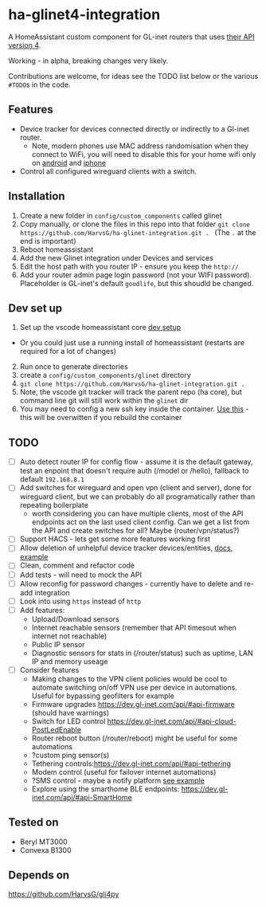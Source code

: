 # ha-glinet4-integration
A HomeAssistant custom component for GL-inet routers that uses [their API version 4](https://dev.gl-inet.com/api/).

Working - in alpha, breaking changes very likely.

Contributions are welcome, for ideas see the TODO list below or the various `#TODO`s in the code.

## Features
- Device tracker for devices connected directly or indirectly to a Gl-inet router.
  - Note, modern phones use MAC address randomisation when they connect to WiFi, you will need to disable this for your home wifi only on [android](https://www.howtogeek.com/722653/how-to-disable-random-wi-fi-mac-address-on-android/) and [iphone](https://www.linksys.com/support-article?articleNum=317709)
- Control all configured wireguard clients with a switch.

## Installation
1. Create a new folder in `config/custom_components` called glinet
2. Copy manually, or clone the files in this repo into that folder `git clone https://github.com/HarvsG/ha-glinet-integration.git . ` (The `.` at the end is important)
3. Reboot homeassistant
4. Add the new Glinet integration under Devices and services
5. Edit the host path with you router IP - ensure you keep the `http://`
6. Add your router admin page login password (not your WIFI password). Placeholder is GL-inet's default `goodlife`, but this shoudld be changed.

## Dev set up
1. Set up the vscode homeassistant core [dev setup](https://developers.home-assistant.io/docs/development_environment/)
  - Or you could just use a running install of homeassistant (restarts are required for a lot of changes)
2. Run once to generate directories
3. create a `config/custom_components/glinet` directory
4. `git clone https://github.com/HarvsG/ha-glinet-integration.git . `
5. Note, the vscode git tracker will track the parent repo (ha core), but command line git will still work within the `glinet` dir
6. You may need to config a new ssh key inside the container. [Use this](https://docs.github.com/en/authentication/connecting-to-github-with-ssh/adding-a-new-ssh-key-to-your-github-account) - this will be overwitten if you rebuild the container

## TODO
- [ ] Auto detect router IP for config flow - assume it is the default gateway, test an enpoint that doesn't require auth (/model or /hello), fallback to default `192.168.8.1`
- [ ] Add switches for wireguard and open vpn (client and server), done for wireguard client, but we can probably do all programatically rather than repeating boilerplate
  - worth considering you can have multiple clients, most of the API endpoints act on the last used client config. Can we get a list from the API and create switches for all? Maybe (router/vpn/status?)
- [ ] Support HACS - lets get some more features working first
- [ ] Allow deletion of unhelpful device tracker devices/entities, [docs](https://developers.home-assistant.io/docs/device_registry_index/#removing-devices), [example](https://github.com/home-assistant/core/pull/73293/commits/9c253c6072cf60f92228051d918fd550d38b6ac3)
- [ ] Clean, comment and refactor code
- [ ] Add tests - will need to mock the API
- [ ] Allow reconfig for password changes - currently have to delete and re-add integration
- [ ] Look into using `https` instead of `http`
- [ ] Add features:
  - Upload/Download sensors
  - Internet reachable sensors (remember that API timesout when internet not reachable)
  - Public IP sensor
  - Diagnostic sensors for stats in (/router/status) such as uptime, LAN IP and memory useage
- [ ] Consider features
  - Making changes to the VPN client policies would be cool to automate switching on/off VPN use per device in automations. Useful for bypassing geofilters for example
  - Firmware upgrades https://dev.gl-inet.com/api/#api-firmware (should have warnings)
  - Switch for LED control https://dev.gl-inet.com/api/#api-cloud-PostLedEnable
  - Router reboot button (/router/reboot) might be useful for some automations
  - ?custom ping sensor(s)
  - Tethering controls:https://dev.gl-inet.com/api/#api-tethering
  - Modem control (useful for failover internet automations)
  - ?SMS control - maybe a notify platform [see example](https://github.com/home-assistant/core/blob/dev/homeassistant/components/sms/notify.py)
  - Explore using the smarthome BLE endpoints: https://dev.gl-inet.com/api/#api-SmartHome


## Tested on
- Beryl MT3000
- Convexa B1300

## Depends on
https://github.com/HarvsG/gli4py
